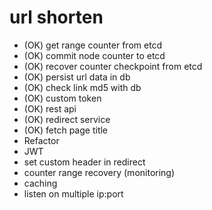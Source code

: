 url shorten
===========
- (OK) get range counter from etcd
- (OK) commit node counter to etcd
- (OK) recover counter checkpoint from etcd 
- (OK) persist url data in db
- (OK) check link md5 with db
- (OK) custom token
- (OK) rest api
- (OK) redirect service
- (OK) fetch page title
- Refactor
- JWT
- set custom header in redirect  
- counter range recovery (monitoring)
- caching
- listen on multiple ip:port
